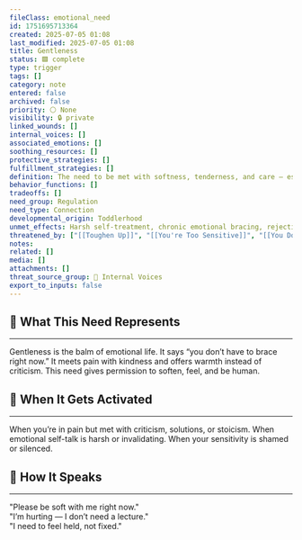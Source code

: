 ```yaml
---
fileClass: emotional_need
id: 1751695713364
created: 2025-07-05 01:08
last_modified: 2025-07-05 01:08
title: Gentleness
status: 🟩 complete
type: trigger
tags: []
category: note
entered: false
archived: false
priority: ⚪ None
visibility: 🔒 private
linked_wounds: []
internal_voices: []
associated_emotions: []
soothing_resources: []
protective_strategies: []
fulfillment_strategies: []
definition: The need to be met with softness, tenderness, and care — especially during moments of vulnerability or pain.
behavior_functions: []
tradeoffs: []
need_group: Regulation
need_type: Connection
developmental_origin: Toddlerhood
unmet_effects: Harsh self-treatment, chronic emotional bracing, rejection of vulnerability, or shame for needing care.
threatened_by: ["[[Toughen Up]]", "[[You're Too Sensitive]]", "[[You Don't Get To Be Fragile]]", "[[Inner Child]]"]
notes: 
related: []
media: []
attachments: []
threat_source_group: 📢 Internal Voices
export_to_inputs: false
---
```


## 🌱 What This Need Represents
---
Gentleness is the balm of emotional life. It says “you don’t have to brace right now.” It meets pain with kindness and offers warmth instead of criticism. This need gives permission to soften, feel, and be human.

## 📌 When It Gets Activated
---
When you’re in pain but met with criticism, solutions, or stoicism. When emotional self-talk is harsh or invalidating. When your sensitivity is shamed or silenced.

## 💬 How It Speaks
---
"Please be soft with me right now."  
"I’m hurting — I don’t need a lecture."  
"I need to feel held, not fixed."

